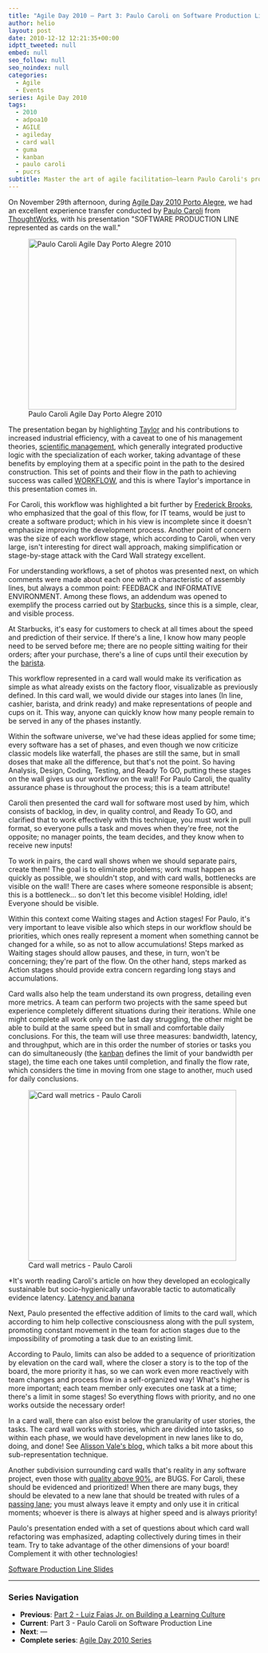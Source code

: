 ```yaml
---
title: "Agile Day 2010 – Part 3: Paulo Caroli on Software Production Line"
author: helio
layout: post
date: 2010-12-12 12:21:35+00:00
idptt_tweeted: null
embed: null
seo_follow: null
seo_noindex: null
categories:
  - Agile
  - Events
series: Agile Day 2010
tags:
  - 2010
  - adpoa10
  - AGILE
  - agileday
  - card wall
  - guma
  - kanban
  - paulo caroli
  - pucrs
subtitle: Master the art of agile facilitation—learn Paulo Caroli's proven techniques for running workshops that generate real insights, drive decisions, and transform team dynamics through collaborative design
---
```


On November 29th afternoon, during <a title="adpoa10" href="/2010/11/23/agile-day-2010-porto-alegre/" target="_blank">Agile Day 2010 Porto Alegre</a>, we had an excellent experience transfer conducted by <a title="@paulocaroli" href="http://twitter.com/paulocaroli" target="_blank">Paulo Caroli</a> from <a title="Thoughtworks" href="http://www.thoughtworks.com/" target="_blank">ThoughtWorks</a>, with his presentation "SOFTWARE PRODUCTION LINE represented as cards on the wall."

<figure id="attachment_242" style="width: 417px" class="wp-caption aligncenter">
<img class="size-full wp-image-242" src="/uploads/2010/12/pauloCaroliadpoa10_.jpg" alt="Paulo Caroli Agile Day Porto Alegre 2010" width="417" height="342" srcset="/uploads/2010/12/pauloCaroliadpoa10_.jpg 417w, /uploads/2010/12/pauloCaroliadpoa10_-300x246.jpg 300w" sizes="(max-width: 417px) 100vw, 417px" />
<figcaption class="wp-caption-text">Paulo Caroli Agile Day Porto Alegre 2010</figcaption>
</figure>

The presentation began by highlighting <a title="Frederick Taylor" href="http://en.wikipedia.org/wiki/Frederick_Winslow_Taylor" target="_blank">Taylor</a> and his contributions to increased industrial efficiency, with a caveat to one of his management theories, <a title="Scientific Management" href="http://en.wikipedia.org/wiki/Scientific_management" target="_blank">scientific management</a>, which generally integrated productive logic with the specialization of each worker, taking advantage of these benefits by employing them at a specific point in the path to the desired construction. This set of points and their flow in the path to achieving success was called <a title="workflow" href="http://en.wikipedia.org/wiki/Workflow" target="_blank">WORKFLOW</a>, and this is where Taylor's importance in this presentation comes in.

For Caroli, this workflow was highlighted a bit further by <a title="Fred Brooks" href="http://en.wikipedia.org/wiki/Fred_Brooks" target="_blank">Frederick Brooks</a>, who emphasized that the goal of this flow, for IT teams, would be just to create a software product; which in his view is incomplete since it doesn't emphasize improving the development process. Another point of concern was the size of each workflow stage, which according to Caroli, when very large, isn't interesting for direct wall approach, making simplification or stage-by-stage attack with the Card Wall strategy excellent.

For understanding workflows, a set of photos was presented next, on which comments were made about each one with a characteristic of assembly lines, but always a common point: FEEDBACK and INFORMATIVE ENVIRONMENT. Among these flows, an addendum was opened to exemplify the process carried out by <a title="StarBucks" href="http://en.wikipedia.org/wiki/Starbucks" target="_blank">Starbucks</a>, since this is a simple, clear, and visible process.

At Starbucks, it's easy for customers to check at all times about the speed and prediction of their service. If there's a line, I know how many people need to be served before me; there are no people sitting waiting for their orders; after your purchase, there's a line of cups until their execution by the <a title="Barista" href="http://en.wikipedia.org/wiki/Barista" target="_blank">barista</a>.

This workflow represented in a card wall would make its verification as simple as what already exists on the factory floor, visualizable as previously defined. In this card wall, we would divide our stages into lanes (In line, cashier, barista, and drink ready) and make representations of people and cups on it. This way, anyone can quickly know how many people remain to be served in any of the phases instantly.

Within the software universe, we've had these ideas applied for some time; every software has a set of phases, and even though we now criticize classic models like waterfall, the phases are still the same, but in small doses that make all the difference, but that's not the point. So having Analysis, Design, Coding, Testing, and Ready To GO, putting these stages on the wall gives us our workflow on the wall! For Paulo Caroli, the quality assurance phase is throughout the process; this is a team attribute!

Caroli then presented the card wall for software most used by him, which consists of backlog, in dev, in quality control, and Ready To GO, and clarified that to work effectively with this technique, you must work in pull format, so everyone pulls a task and moves when they're free, not the opposite; no manager points, the team decides, and they know when to receive new inputs!

To work in pairs, the card wall shows when we should separate pairs, create them! The goal is to eliminate problems; work must happen as quickly as possible, we shouldn't stop, and with card walls, bottlenecks are visible on the wall! There are cases where someone responsible is absent; this is a bottleneck... so don't let this become visible! Holding, idle! Everyone should be visible.

Within this context come Waiting stages and Action stages! For Paulo, it's very important to leave visible also which steps in our workflow should be priorities, which ones really represent a moment when something cannot be changed for a while, so as not to allow accumulations! Steps marked as Waiting stages should allow pauses, and these, in turn, won't be concerning; they're part of the flow. On the other hand, steps marked as Action stages should provide extra concern regarding long stays and accumulations.

Card walls also help the team understand its own progress, detailing even more metrics. A team can perform two projects with the same speed but experience completely different situations during their iterations. While one might complete all work only on the last day struggling, the other might be able to build at the same speed but in small and comfortable daily conclusions. For this, the team will use three measures: bandwidth, latency, and throughput, which are in this order the number of stories or tasks you can do simultaneously (the <a title="kanban" href="http://en.wikipedia.org/wiki/Kanban" target="_blank">kanban</a> defines the limit of your bandwidth per stage), the time each one takes until completion, and finally the flow rate, which considers the time in moving from one stage to another, much used for daily conclusions.

<figure id="attachment_237" style="width: 417px" class="wp-caption aligncenter">
<img class="size-full wp-image-237" src="/uploads/2010/12/CardWallCaroliadPOa10.jpg" alt="Card wall metrics - Paulo Caroli" width="417" height="342" srcset="/uploads/2010/12/CardWallCaroliadPOa10.jpg 417w, /uploads/2010/12/CardWallCaroliadPOa10-300x246.jpg 300w" sizes="(max-width: 417px) 100vw, 417px" />
<figcaption class="wp-caption-text">Card wall metrics - Paulo Caroli</figcaption>
</figure>

\*It's worth reading Caroli's article on how they developed an ecologically sustainable but socio-hygienically unfavorable tactic to automatically evidence latency. <a title="ARTICLE: Latency and banana " href="http://www.softwaresecretweapons.com/blog/127/paulo-caroli-latency-and-banana" target="_blank">Latency and banana</a>

Next, Paulo presented the effective addition of limits to the card wall, which according to him help collective consciousness along with the pull system, promoting constant movement in the team for action stages due to the impossibility of promoting a task due to an existing limit.

According to Paulo, limits can also be added to a sequence of prioritization by elevation on the card wall, where the closer a story is to the top of the board, the more priority it has, so we can work even more reactively with team changes and process flow in a self-organized way! What's higher is more important; each team member only executes one task at a time; there's a limit in some stages! So everything flows with priority, and no one works outside the necessary order!

In a card wall, there can also exist below the granularity of user stories, the tasks. The card wall works with stories, which are divided into tasks, so within each phase, we would have development in new lanes like to do, doing, and done! See <a title="Alisson Vale's Blog" href="http://alissonvale.com/englishblog/" target="_blank">Alisson Vale's blog,</a> which talks a bit more about this sub-representation technique.

Another subdivision surrounding card walls that's reality in any software project, even those with <a title="Klaus and quality ADPOA10" href="/2010/11/24/agile-day-2010-klaus-wuestefeld/" target="_blank">quality above 90%</a>, are BUGS. For Caroli, these should be evidenced and prioritized! When there are many bugs, they should be elevated to a new lane that should be treated with rules of a <a title="passing lane" href="http://en.wikipedia.org/wiki/Passing_lane" target="_blank">passing lane</a>; you must always leave it empty and only use it in critical moments; whoever is there is always at higher speed and is always priority!

Paulo's presentation ended with a set of questions about which card wall refactoring was emphasized, adapting collectively during times in their team. Try to take advantage of the other dimensions of your board! Complement it with other technologies!

<a title="Presentation" href="http://www.slideshare.net/paulocaroli/a-linha-de-montagem-de-sw" target="_blank">Software Production Line Slides</a>

---

### **Series Navigation**

- **Previous**: [Part 2 - Luiz Faias Jr. on Building a Learning Culture](../2010-11-30-agile-day-2010-luiz-faias-jr/)
- **Current**: Part 3 - Paulo Caroli on Software Production Line
- **Next**: —
- **Complete series**: [Agile Day 2010 Series](/series/agile-day-2010/)
